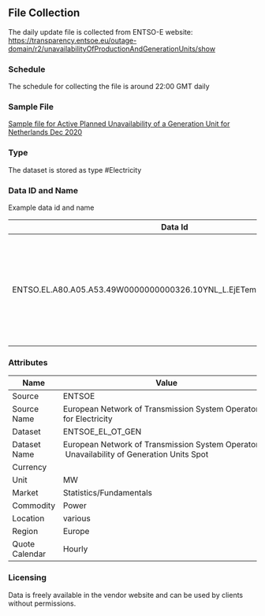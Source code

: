 ## File Collection

The daily update file is collected from ENTSO-E website: https://transparency.entsoe.eu/outage-domain/r2/unavailabilityOfProductionAndGenerationUnits/show 

### Schedule

The schedule for collecting the file is around 22:00 GMT daily

### Sample File

[Sample file for Active Planned Unavailability of a Generation Unit for Netherlands Dec 2020](pathname:///file-samples/OUTAGES_A80_202012180000-202012190000.zip)

### Type

The dataset is stored as type #Electricity

### Data ID and Name

Example data id and name

|**Data Id**|**Name**|
|-|-|
|ENTSO.EL.A80.A05.A53.49W0000000000326.10YNL_L.EjETemF9OZB8waq5Xoa6Lg|ENTSO Power Generation Unavailability Active Planned Maasvlakte 3 Netherlands, TenneT NL BZ / CA/ MBA|

### Attributes

|Name|Value|
|-|-|
|Source|ENTSOE|
|Source Name|European Network of Transmission System Operators for Electricity|
|Dataset|ENTSOE_EL_OT_GEN|
|Dataset Name|European Network of Transmission System Operators - Unavailability of Generation Units Spot|
|Currency||
|Unit|MW|
|Market|Statistics/Fundamentals|
|Commodity|Power|
|Location|various|
|Region|Europe|
|Quote Calendar|Hourly|

### Licensing

Data is freely available in the vendor website and can be used by clients without permissions.
